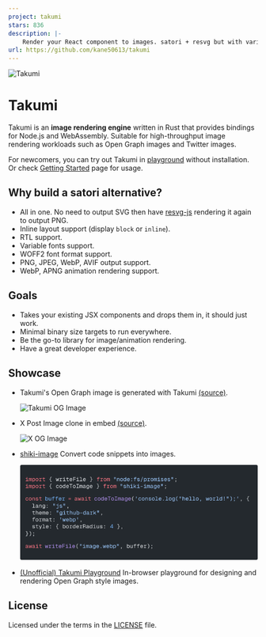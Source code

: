 ```yaml
---
project: takumi
stars: 836
description: |-
    Render your React component to images. satori + resvg but with variable fonts, RTL, inline layout, WOFF2 support.
url: https://github.com/kane50613/takumi
---
```


<img src="./assets/images/takumi.svg" alt="Takumi" width="64" />

# Takumi

Takumi is an **image rendering engine** written in Rust that provides bindings for Node.js and WebAssembly. Suitable for high-throughput image rendering workloads such as Open Graph images and Twitter images.

For newcomers, you can try out Takumi in [playground](https://takumi.kane.tw/playground) without installation. Or check [Getting Started](https://takumi.kane.tw/docs/getting-started/) page for usage.

## Why build a satori alternative?

- All in one. No need to output SVG then have [resvg-js](https://github.com/thx/resvg-js) rendering it again to output PNG.
- Inline layout support (display `block` or `inline`).
- RTL support.
- Variable fonts support.
- WOFF2 font format support.
- PNG, JPEG, WebP, AVIF output support.
- WebP, APNG animation rendering support.

## Goals

- Takes your existing JSX components and drops them in, it should just work.
- Minimal binary size targets to run everywhere.
- Be the go-to library for image/animation rendering.
- Have a great developer experience.

## Showcase

- Takumi's Open Graph image is generated with Takumi [(source)](./example/twitter-images/components/og-image.tsx).

  ![Takumi OG Image](./example/twitter-images/output/og-image.png)

- X Post Image clone in embed [(source)](./example/twitter-images/components/x-post-image.tsx).

  ![X OG Image](./example/twitter-images/output/x-post-image.png)

- [shiki-image](https://github.com/pi0/shiki-image) Convert code snippets into images.

  ![Shiki Image Example](https://github.com/pi0/shiki-image/blob/main/test/.snapshot/image.webp)

- [(Unofficial) Takumi Playground](https://takumi-playground.kapadiya.net/) In-browser playground for designing and rendering Open Graph style images.

## License

Licensed under the terms in the [LICENSE](LICENSE) file.

